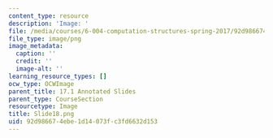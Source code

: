 ```yaml
---
content_type: resource
description: 'Image: '
file: /media/courses/6-004-computation-structures-spring-2017/92d986674ebe1d14073fc3fd6632d153_Slide18.png
file_type: image/png
image_metadata:
  caption: ''
  credit: ''
  image-alt: ''
learning_resource_types: []
ocw_type: OCWImage
parent_title: 17.1 Annotated Slides
parent_type: CourseSection
resourcetype: Image
title: Slide18.png
uid: 92d98667-4ebe-1d14-073f-c3fd6632d153
---
```

